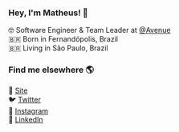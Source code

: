 ### Hey, I'm Matheus! 👋

🤓 Software Engineer & Team Leader at [@Avenue](https://avenue.us) <br>
🇧🇷 Born in Fernandópolis, Brazil <br>
🇧🇷 Living in São Paulo, Brazil <br>

### Find me elsewhere 🌎

🚀 [Site](https://matheuspaiva.com) <br>
🐦 [Twitter](https://twitter.com/mapaiva_a) <br>
📸 [Instagram](https://instagram.com/mapaiva_a) <br>
💼 [LinkedIn](https://www.linkedin.com/in/matheus-paiva-29193879/) <br>
